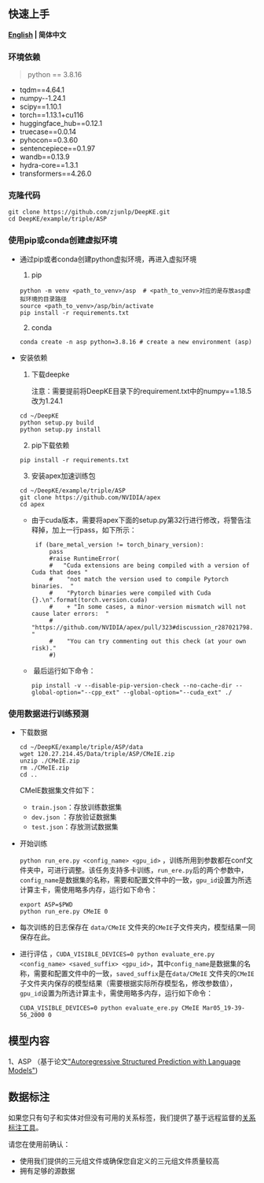 ## 快速上手

**[English](https://github.com/zjunlp/DeepKE/tree/dev/example/triple/ASP/README.md) | 简体中文**

### 环境依赖

> python == 3.8.16

- tqdm==4.64.1
- numpy--1.24.1
- scipy==1.10.1
- torch==1.13.1+cu116
- huggingface_hub==0.12.1
- truecase==0.0.14
- pyhocon==0.3.60
- sentencepiece==0.1.97
- wandb==0.13.9
- hydra-core==1.3.1
- transformers==4.26.0

### 克隆代码

```
git clone https://github.com/zjunlp/DeepKE.git
cd DeepKE/example/triple/ASP
```

### 使用pip或conda创建虚拟环境

- 通过pip或者conda创建python虚拟环境，再进入虚拟环境

  1. pip

  ```
  python -m venv <path_to_venv>/asp  # <path_to_venv>对应的是存放asp虚拟环境的目录路径
  source <path_to_venv>/asp/bin/activate
  pip install -r requirements.txt
  ```

  2. conda

  ```
  conda create -n asp python=3.8.16 # create a new environment (asp)
  ```

- 安装依赖

  1. 下载deepke

     注意：需要提前将DeepKE目录下的requirement.txt中的numpy==1.18.5改为1.24.1
  
  ```
  cd ~/DeepKE
  python setup.py build
  python setup.py install
  ```
  
  2. pip下载依赖
  
  ```
  pip install -r requirements.txt
  ```

  3. 安装apex加速训练包
  
  ```
  cd ~/DeepKE/example/triple/ASP
  git clone https://github.com/NVIDIA/apex
  cd apex
  ```
  
  - ​	由于cuda版本，需要将apex下面的setup.py第32行进行修改，将警告注释掉，加上一行pass，如下所示：
  
       ```
        if (bare_metal_version != torch_binary_version):
           	pass
           	#raise RuntimeError(
           	#   "Cuda extensions are being compiled with a version of Cuda that does "
           	#    "not match the version used to compile Pytorch binaries.  "
           	#    "Pytorch binaries were compiled with Cuda {}.\n".format(torch.version.cuda)
           	#    + "In some cases, a minor-version mismatch will not cause later errors:  "
           	#    "https://github.com/NVIDIA/apex/pull/323#discussion_r287021798.  "
           	#    "You can try commenting out this check (at your own risk)."
           	#)
       ```
  
  - ​	最后运行如下命令：
  
    ```
    pip install -v --disable-pip-version-check --no-cache-dir --global-option="--cpp_ext" --global-option="--cuda_ext" ./
    ```

### 使用数据进行训练预测

- 下载数据 

  ```
  cd ~/DeepKE/example/triple/ASP/data
  wget 120.27.214.45/Data/triple/ASP/CMeIE.zip
  unzip ./CMeIE.zip
  rm ./CMeIE.zip
  cd ..
  ```

  CMeIE数据集文件如下：

  - `train.json`：存放训练数据集
  - `dev.json` ：存放验证数据集
  - `test.json`：存放测试数据集

- 开始训练

  `python run_ere.py <config_name> <gpu_id>` ，训练所用到参数都在conf文件夹中，可进行调整。该任务支持多卡训练，`run_ere.py`后的两个参数中，`config_name`是数据集的名称，需要和配置文件中的一致，`gpu_id`设置为所选计算主卡，需使用略多内存，运行如下命令：

  ```
  export ASP=$PWD
  python run_ere.py CMeIE 0
  ```

- 每次训练的日志保存在 `data/CMeIE` 文件夹的`CMeIE`子文件夹内，模型结果一同保存在此。

- 进行评估 ，`CUDA_VISIBLE_DEVICES=0 python evaluate_ere.py <config_name> <saved_suffix> <gpu_id>`，其中`config_name`是数据集的名称，需要和配置文件中的一致，`saved_suffix`是在`data/CMeIE` 文件夹的`CMeIE`子文件夹内保存的模型结果（需要根据实际所存模型名，修改参数值），`gpu_id`设置为所选计算主卡，需使用略多内存，运行如下命令：

  ```
  CUDA_VISIBLE_DEVICES=0 python evaluate_ere.py CMeIE Mar05_19-39-56_2000 0
  ```


## 模型内容

1、ASP （基于论文["Autoregressive Structured Prediction with Language Models"](https://arxiv.org/abs/2210.14698))

## 数据标注

如果您只有句子和实体对但没有可用的关系标签，我们提供了基于远程监督的[关系标注工具](https://github.com/zjunlp/DeepKE/blob/main/example/re/prepare-data)。

请您在使用前确认：

- 使用我们提供的三元组文件或确保您自定义的三元组文件质量较高
- 拥有足够的源数据
